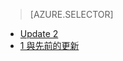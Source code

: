 > [AZURE.SELECTOR]
- [Update 2](../articles/storsimple/storsimple-restore-from-backup-set-u2.md)
- [1 與先前的更新](../articles/storsimple/storsimple-restore-from-backup-set.md)


